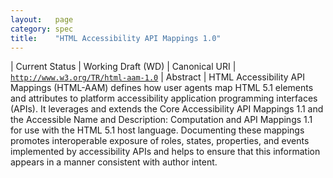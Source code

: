 ```yaml
---
layout:   page
category: spec
title:    "HTML Accessibility API Mappings 1.0"
---
```


| Current Status | Working Draft (WD)
| Canonical URI | [`http://www.w3.org/TR/html-aam-1.0`](http://www.w3.org/TR/html-aam-1.0)
| Abstract | HTML Accessibility API Mappings (HTML-AAM) defines how user agents map HTML 5.1 elements and attributes to platform accessibility application programming interfaces (APIs). It leverages and extends the Core Accessibility API Mappings 1.1 and the Accessible Name and Description: Computation and API Mappings 1.1 for use with the HTML 5.1 host language. Documenting these mappings promotes interoperable exposure of roles, states, properties, and events implemented by accessibility APIs and helps to ensure that this information appears in a manner consistent with author intent.